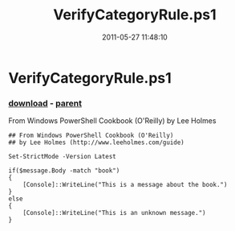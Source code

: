 ﻿---
pid:            2698
poster:         iHateMorons
title:          VerifyCategoryRule.ps1
date:           2011-05-27 11:48:10
format:         posh
parent:         2693
parent:         2693

---

# VerifyCategoryRule.ps1

### [download](2698.ps1) - [parent](2693.md)

From Windows PowerShell Cookbook (O'Reilly) by Lee Holmes

```posh
## From Windows PowerShell Cookbook (O'Reilly)
## by Lee Holmes (http://www.leeholmes.com/guide)

Set-StrictMode -Version Latest

if($message.Body -match "book")
{
    [Console]::WriteLine("This is a message about the book.")
}
else
{
    [Console]::WriteLine("This is an unknown message.")
}
```
